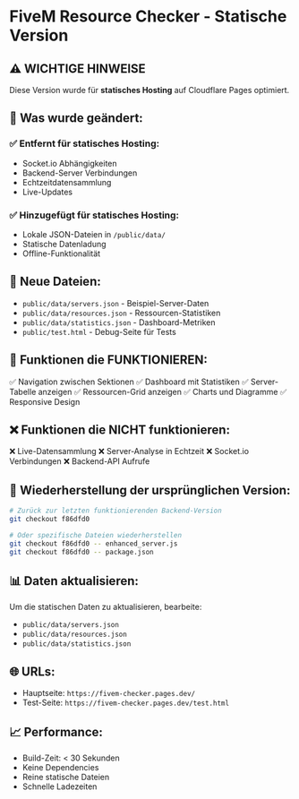 # FiveM Resource Checker - Statische Version

## ⚠️ WICHTIGE HINWEISE

Diese Version wurde für **statisches Hosting** auf Cloudflare Pages optimiert.

## 🔄 Was wurde geändert:

### ✅ Entfernt für statisches Hosting:
- Socket.io Abhängigkeiten
- Backend-Server Verbindungen
- Echtzeitdatensammlung
- Live-Updates

### ✅ Hinzugefügt für statisches Hosting:
- Lokale JSON-Dateien in `/public/data/`
- Statische Datenladung
- Offline-Funktionalität

## 📁 Neue Dateien:

- `public/data/servers.json` - Beispiel-Server-Daten
- `public/data/resources.json` - Ressourcen-Statistiken
- `public/data/statistics.json` - Dashboard-Metriken
- `public/test.html` - Debug-Seite für Tests

## 🚀 Funktionen die FUNKTIONIEREN:

✅ Navigation zwischen Sektionen
✅ Dashboard mit Statistiken
✅ Server-Tabelle anzeigen
✅ Ressourcen-Grid anzeigen
✅ Charts und Diagramme
✅ Responsive Design

## ❌ Funktionen die NICHT funktionieren:

❌ Live-Datensammlung
❌ Server-Analyse in Echtzeit
❌ Socket.io Verbindungen
❌ Backend-API Aufrufe

## 🔧 Wiederherstellung der ursprünglichen Version:

```bash
# Zurück zur letzten funktionierenden Backend-Version
git checkout f86dfd0

# Oder spezifische Dateien wiederherstellen
git checkout f86dfd0 -- enhanced_server.js
git checkout f86dfd0 -- package.json
```

## 📊 Daten aktualisieren:

Um die statischen Daten zu aktualisieren, bearbeite:
- `public/data/servers.json`
- `public/data/resources.json` 
- `public/data/statistics.json`

## 🌐 URLs:

- Hauptseite: `https://fivem-checker.pages.dev/`
- Test-Seite: `https://fivem-checker.pages.dev/test.html`

## 📈 Performance:

- Build-Zeit: < 30 Sekunden
- Keine Dependencies
- Reine statische Dateien
- Schnelle Ladezeiten